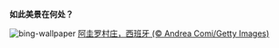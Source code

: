 
**如此美景在何处？**

![bing-wallpaper](https://www.bing.com/th?id=OHR.AgueroSpain_ZH-CN9622864502_1920x1080.jpg)
[阿圭罗村庄，西班牙 (© Andrea Comi/Getty Images)](https://www.bing.com/search?q=%E9%98%BF%E5%9C%AD%E7%BD%97%E6%9D%91%E5%BA%84&amp;form=hpcapt&amp;mkt=zh-cn)
  